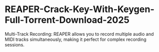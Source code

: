 # REAPER-Crack-Key-With-Keygen-Full-Torrent-Download-2025
Multi-Track Recording: REAPER allows you to record multiple audio and MIDI tracks simultaneously, making it perfect for complex recording sessions.
